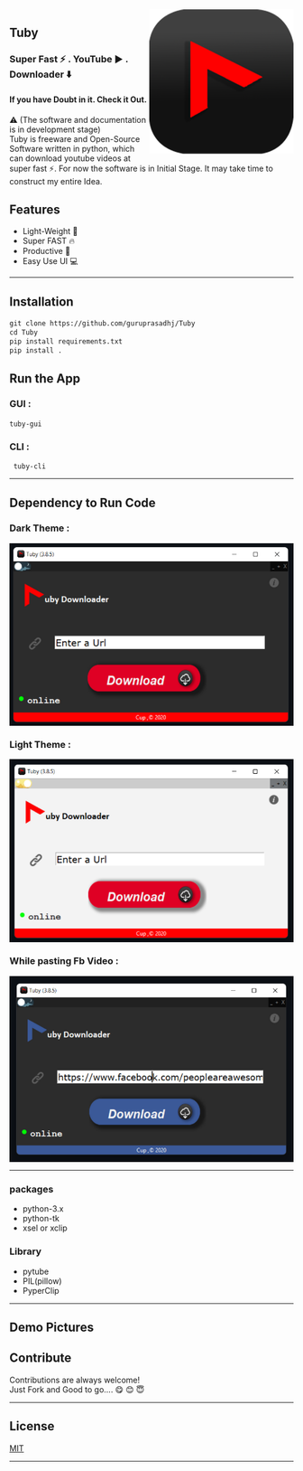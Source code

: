 <img src="Image/ytlogo.png" align="right" />

## Tuby

### Super Fast ⚡ . YouTube ▶️ . Downloader ⬇️  
#### If you have Doubt in it. Check it Out.
⚠ (The software and documentation is in development stage)\
Tuby is freeware and Open-Source Software written in python, which can download youtube videos at super fast ⚡. For now the software is in Initial Stage. It may take time to construct my entire Idea.
## Features
- Light-Weight 💨
- Super FAST 🔥
- Productive 🧲
- Easy Use UI 💻
___
## Installation

```
git clone https://github.com/guruprasadhj/Tuby
cd Tuby
pip install requirements.txt
pip install .
```
 ## Run the App 
 ### GUI :
 ```
 tuby-gui  
 ```
 ### CLI :
```
 tuby-cli
```
_____
## Dependency to Run Code

### Dark Theme :
<img src="Image/1.png" align="center" />

### Light Theme :
<img src="Image/2.png" align="center" />

### While pasting Fb Video :
<img src="Image/3.png" align="center" />

_____

### packages
- python-3.x
- python-tk
- xsel or xclip
### Library
- pytube
- PIL(pillow)
- PyperClip
___
## Demo Pictures

## Contribute

Contributions are always welcome!\
Just Fork and Good to go....
😋  😊  😇
 
___
## License

[MIT](https://github.com/guruprasadhj/Tuby/blob/master/LICENSE)
___
